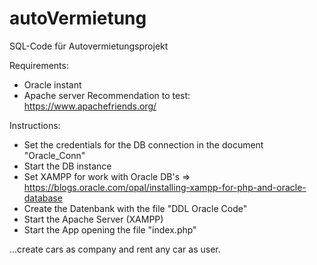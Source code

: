 # autoVermietung
SQL-Code für Autovermietungsprojekt

Requirements:
- Oracle instant 
- Apache server
  Recommendation to test: https://www.apachefriends.org/

Instructions:
- Set the credentials for the DB connection in the document "Oracle_Conn"
- Start the DB instance
- Set XAMPP for work with Oracle DB's => https://blogs.oracle.com/opal/installing-xampp-for-php-and-oracle-database
- Create the Datenbank with the file "DDL Oracle Code"
- Start the Apache Server (XAMPP)
- Start the App opening the file "index.php"

...create cars as company and rent any car as user.

